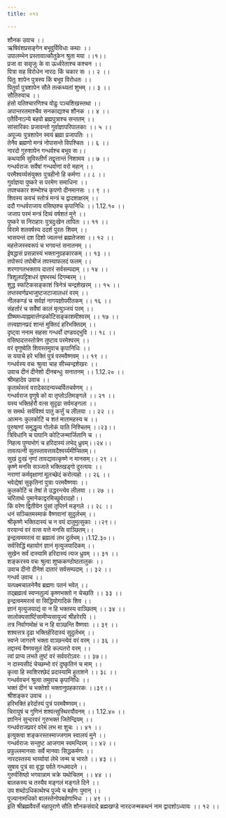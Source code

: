 ```yaml
---
title: ०१२

---
```

शौनक उवाच ।।  
ऋषिवंशप्रसङ्गेन बभूवुर्विविधाः कथाः ।।  
उपालम्भेन प्रस्तावात्कौतुकेन श्रुता मया ।।१।।  
प्रजा वा ससृजुः के वा ऊर्ध्वरेताश्च कश्चन ।।  
पित्रा सह विरोधेन नारदः किं चकार सः ।। २ ।।  
पितुः शापेन पुत्रस्य किं बभूव विरोधतः ।।  
पितुर्वा पुत्रशापेन सौते तत्कथ्यतां शुभम् ।। ३ ।।  
सौतिरुवाच ।।  
हंसो यतिश्चारणिश्च वोढुः पञ्चशिखस्तथा ।।  
अपान्तरतमाश्चैव सनकाद्याश्च शौनक ।। ४ ।।  
एतैर्विनाऽन्ये बहवो ब्रह्मपुत्राश्च सन्ततम् ।।  
सांसारिकाः प्रजावन्तो गुर्वाज्ञापरिपालकाः ।। ५ ।।  
अपूज्यः पुत्रशापेन स्वयं ब्रह्मा प्रजापतिः ।।  
तेनैव ब्रह्मणो मन्त्रं नोपासन्ते विपश्चितः ।। ६ ।।  
नारदो गुरुशापेन गन्धर्वश्च बभूव सः।।  
कथयामि सुविस्तीर्णं तद्वृत्तान्तं निशामय ।। ७ ।।  
गन्धर्वराजः सर्वेषां गन्धर्वाणां वरो महान् ।।  
परमैश्वर्य्यसंयुक्तः पुत्रहीनो हि कर्मणा ।। ८ ।।  
गुर्वाज्ञया पुष्करे स परमेण समाधिना ।।  
तपश्चकार शम्भोश्च कृपणो दीनमानसः ।। ९ ।।  
शिवस्य कवचं स्तोत्रं मन्त्रं च द्वादशाक्षरम् ।।  
ददौ गन्धर्वराजाय वसिष्ठश्च कृपानिधिः ।। 1.12.१० ।।  
जजाप परमं मन्त्रं दिव्यं वर्षशतं मुने ।।  
पुष्करे स निराहारः पुत्रदुःखेन तापितः ।। ११ ।।  
विरामे शतवर्षस्य ददर्श पुरतः शिवम् ।।  
भासयन्तं दश दिशो ज्वलन्तं ब्रह्मतेजसा ।। १२ ।।  
महत्तेजस्स्वरूपं च भगवन्तं सनातनम् ।।  
ईषद्धासं प्रसन्नास्यं भक्तानुग्रहकारकम् ।। १३ ।।  
तपोरूपं तपोबीजं तपस्याफलदं फलम् ।।  
शरणागतभक्ताय दातारं सर्वसम्पदाम् ।। १४ ।।  
त्रिशूलपट्टिशधरं वृषभस्थं दिगम्बरम् ।।  
शुद्ध स्फटिकसङ्काशं त्रिनेत्रं चन्द्रशेखरम् ।। १५ ।।  
तप्तस्वर्णप्रभाजुष्टजटाजालधरं वरम् ।।  
नीलकण्डं च सर्वज्ञं नागयज्ञोपवीतकम् ।। १६ ।।  
संहर्तारं च सर्वेषां कालं मृत्युञ्जयं परम् ।।  
ग्रीष्ममध्याह्नमार्त्तण्डकोटिसङ्काशमीश्वरम् ।। १७ ।।  
तत्त्वज्ञानप्रदं शान्तं मुक्तिदं हरिभक्तिदम् ।।  
दृष्ट्वा ननाम सहसा गन्धर्वो दण्डवद्भुवि ।। १८ ।।  
वसिष्ठदत्तस्तोत्रेण तुष्टाव परमेश्वरम् ।।  
वरं वृणुष्वेति शिवस्तमुवाच कृपानिधिः ।।  
स ययाचे हरे भक्तिं पुत्रं परमवैष्णवम् ।। १९ ।।  
गन्धर्वस्य वचः श्रुत्वा चाह सीच्चन्द्रशेखरः ।।  
उवाच दीनं दीनेशो दीनबन्धुः सनातनम् ।। 1.12.२० ।।  
श्रीमहादेव उवाच ।।  
कृतार्थस्त्वं वरादेकादन्यच्चर्वितचर्वणम् ।।  
गन्धर्वराज वृणुषे को वा तृप्तोऽतिमङ्गले ।। २१ ।।  
यस्य भक्तिर्हरौ वत्स सुदृढा सर्वमङ्गला ।।  
स समर्थः सर्वविश्वं पातुं कर्त्तुं च लीलया ।। २२ ।।  
आत्मनः कुलकोटिं च शतं मातामहस्य च ।।  
पुरुषाणां समुद्धृत्य गोलोकं याति निश्चितम् ।।२३।।  
त्रिविधानि च पापानि कोटिजन्मार्जितानि च ।।  
निहत्य पुण्यभोगं च हरिदास्यं लभेद् ध्रुवम्।।२४।।  
तावत्पत्नी सुतस्तावत्तावदैश्वर्य्यमीप्सितम्।।  
सुखं दुःखं नृणां तावद्यावत्कृष्णे न मानसम्।। २९ ।।  
कृष्णे मनसि सञ्जाते भक्तिखड्गो दुरत्ययः ।।  
नराणां कर्मवृक्षाणां मूलच्छेदं करोत्यहो ।। २६ ।।  
भवेद्येषां सुकृतिनां पुत्राः परमवैष्णवाः ।।  
कुलकोटिं च तेषां ते उद्धरन्त्येव लीलया ।। २७ ।।  
चरितार्थः पुमानेकाद्वरमिच्छुर्वरादहो।।  
किं वरेण द्वितीयेन पुंसां तृप्तिर्न मङ्गले ।। २८ ।।  
धनं सञ्चितमस्माकं वैष्णवानां सुदुर्लभम् ।।  
श्रीकृष्णे भक्तिदास्यं च न वयं दातुमुत्सुकाः ।।२९।।  
वरयान्यं वरं वत्स यत्ते मनसि वाञ्छितम्।।  
इन्द्रत्वममरत्वं वा ब्रह्मत्वं लभ दुर्लभम्।।1.12.३०।।  
सर्वसिद्धिं महायोगं ज्ञानं मृत्युजयादिकम् ।।  
सुखेन सर्वं दास्यामि हरिदास्यं त्यज ध्रुवम् ।। ३१ ।।  
शङ्करस्य वचः श्रुत्वा शुष्ककण्ठोष्ठतालुकः ।।  
उवाच दीनो दीनेशं दातारं सर्वसम्पदाम् ।। ३२ ।।  
गन्धर्व उवाच ।।  
यत्पक्ष्मचालनेनैव ब्रह्मणः पतनं भवेत् ।।  
तद्ब्रह्मत्वं स्वप्नतुल्यं कृष्णभक्तो न चेच्छति ।। ३३ ।।  
इन्द्रत्वममरत्वं वा सिद्धियोगादिकं शिव ।।  
ज्ञानं मृत्युजयाद्यं वा न हि भक्तस्य वाञ्छितम् ।। ३४ ।।  
सालोक्यसार्ष्टिसामीप्यसायुज्यं श्रीहरेरपि ।।  
तत्र निर्वाणमोक्षं च न हि वाञ्छन्ति वैष्णवाः ।। ३९ ।।  
शश्वत्तत्र दृढा भक्तिर्हरिदास्यं सुदुर्लभम् ।।  
स्वप्ने जागरणे भक्ता वाञ्छन्त्येवं वरं वरम् ।। ३६ ।।  
तद्दास्यं वैष्णवसुतं देहि कल्पतरो वरम् ।।  
त्वां प्राप्य लभते तुष्टं वरं सर्ववरोऽवरः ।। ३७।।  
न दास्यसीदं चेच्छम्भो वरं दुष्कृतिनं च माम् ।।  
कृत्वा हि स्वशिरश्छेदं प्रदास्यामि हुताशने ।। ३८ ।।  
गन्धर्ववचनं श्रुत्वा तमुवाच कृपानिधिः ।।  
भक्तं दीनं च भक्तेशो भक्तानुग्रहकारकः ।।३९।।  
श्रीशङ्कर उवाच ।।  
हरिभक्तिं हरेर्दास्यं पुत्रं परमवैष्णवम्।।  
चिरायुषं च गुणिनं शश्वत्सुस्थिरयौवनम् ।। 1.12.४० ।।  
ज्ञानिनं सुन्दरवरं गुरुभक्तं जितेन्द्रियम् ।।  
गन्धर्वराजप्रवरं वरेमं लभ मा शुचः ।। ४१ ।।  
इत्युक्त्वा शङ्करस्तस्माज्जगाम स्वालयं मुने ।।  
गन्धर्वराजः सन्तुष्ट आजगाम स्वमन्दिरम् ।। ४२ ।।  
प्रफुल्लमानसाः सर्वे मानवाः सिद्धकर्मणः ।।  
नारदस्तस्य भार्य्यायां लेभे जन्म च भारते ।। ४३ ।।  
सुषाव पुत्रं सा वृद्धा पर्वते गन्धमादने ।।  
गुरुर्वसिष्ठो भगवान्नाम चक्रे यथोचितम् ।। ४४ ।।  
बालकस्य च तस्यैव मङ्गलं मङ्गले दिने ।।  
उप शब्दोऽधिकार्थश्च पूज्ये च बर्हणः पुमान् ।।  
पूज्यानामधिको बालस्तेनोपबर्हणाभिधः ।। ४९ ।।  
इति श्रीब्रह्मवैवर्त्ते महापुराणे सौति शौनकसंवादे ब्रह्मखण्डे नारदजन्मकथनं नाम द्वादशोऽध्यायः ।। १२ ।।